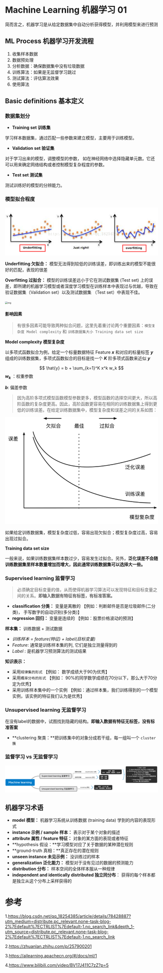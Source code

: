 # Machine Learning 机器学习 01

简而言之，机器学习是从给定数据集中自动分析获得模型，并利用模型来进行预测



## ML Process 机器学习开发流程

1. 收集样本数据
2. 数据预处理
3. 分析数据：确保数据集中没有垃圾数据
4. 训练算法：如果是无监督学习跳过
5. 测试算法：评估算法效果
6. 使用算法



## Basic definitions 基本定义

### 数据集划分

- **Training set 训练集**

学习样本数据集，通过匹配一些参数来建立模型，主要用于训练模型。

- **Validation set 验证集**

对于学习出来的模型，调整模型的参数， 如在神经网络中选择隐藏单元数。它还可以用来确定网络结构或者控制模型复杂程度的参数。

- **Test set 测试集**

测试训练好的模型的分辨能力。





### 模型拟合程度

![img](img/01/overfiiting-and-underfitting.png)

**Underfitting 欠拟合：** 模型无法得到较低的训练误差，即训练出来的模型不能很好的匹配，表现的很差

**Overfitting 过拟合：** 模型的训练误差远小于它在测试数据集 (Test set) 上的误差，即所建的机器学习模型或者深度学习模型在训练样本中表现过与优越，导致在验证数据集（Validation set）以及测试数据集 （Test set）中表现不佳。

<img src="https://datascience.foundation/img/pdf_images/underfitting_and_overfitting_in_machine_learning_test_dataset_then_it_is_a_underfit_model.png" alt="img" style="zoom: 50%;" />

#### 影响因素

> 有很多因素可能导致两种拟合问题，这里先着重讨论两个重要因素：`模型复杂度 Model complexity` 和 `训练数据集大小 Training data set size`

**Model complexity 模型复杂度**

以多项式函数拟合为例，给定一个标量数据特征 Feature ***x*** 和对应的标量标签 ***y*** 组成的训练数据集，多项式函数拟合的目标是找一个  ***K*** 阶多项式函数来近似 ***y*** 

$$
\hat{y} = b + \sum_{k=1}^K x^k w_k
$$
**$w_k$** ：权重参数

**$b$**: 偏差参数

> 因为高阶多项式模型函数模型参数更多，模型函数的选择空间更大，所以高阶函数的复杂度更高。因此，高阶函数更容易在相同的训练数据集上得到更低的训练误差。在给定训练数据集中，模型复杂度和误差之间的关系如图：

![模型复杂度对欠拟合和过拟合的影响](img/01/capacity_vs_error.svg)

如果给定训练数据集，模型复杂度过低，容易出现欠拟合；模型复杂度过高，容易出现过拟合。



**Training data set size**

一般来说，如果训练数据集样本数过少，容易发生过拟合。另外，**泛化误差不会随训练数据集里样本数量增加而增大，因此通常训练数据集可以选择大一些。**





### Supervised learning 监督学习

>  必须确定目标变量的值，从而使得机器学习算法可以发现特征和目标变量之间的关系。**即输入数据有特征有标签，有标准答案。**

- **classification 分类：** 变量是离散的 【例如：判断邮件是否是垃圾邮件(二分类)， 手写数字的自动识别(多分类)】
- **regression 回归：** 变量是连续的 【例如：股票价格波动的预测】



**样本集：** 训练数据 + 测试数据

- *训练样本 = feature(特征) + label(目标变量)*
- *Feature*: 通常是训练样本集的列, 它们是独立测量得到的
- *Label* : 是机器学习预测算法的测试结果

**知识表示：**

- 采用`规律集的形式` 【例如： 数学成绩大于90为优秀】
- 采用`概率分布的形式` 【例如： 90%的同学数学成绩在70分以下，那么大于70分定为优秀】
- 采用训练样本集中的一个实例 【例如：通过样本集，我们训练得到的一个模型实例，该实例的特征我们认为是优秀】





### Unsupervised learning 无监督学习

在没有label的数据中，试图找到隐藏的结构。**即输入数据有特征无标签，没有标准答案**

- **clustering 聚类：**把训练集中的对象分成若干组，每一组叫一个 `cluster簇`







### 监督学习 vs 无监督学习

![image-20211014020505044](img/01/image-20211014020505044.png)





## 机器学习术语

- **model 模型：** 机器学习系统从训练数据 (training data) 学到的内容的表现形式
- **instance 示例 / sample 样本：** 表示对于某个对象的描述
- **attribute 属性 / feature 特征：** 对象的某方面的表现或者特征
- **hypothesis 假设：**学习模型对应了关于数据的某种潜在规则
- **ground-truth 真相：**真正存在的潜在规则
- **unseen instance 未见示例：** 没训练过的样本
- **generalization 泛化能力：** 模型对于没有见过的数据的预测能力
- **distribution 分布：** 样本空间的全体样本服从一种规律
- **independent and identically distributed 独立同分布**： 获得的每个样本都是独立从这个分布上采样获得的





# 参考

1.https://blog.csdn.net/qq_18254385/article/details/78428887?utm_medium=distribute.pc_relevant.none-task-blog-2%7Edefault%7ECTRLIST%7Edefault-1.no_search_link&depth_1-utm_source=distribute.pc_relevant.none-task-blog-2%7Edefault%7ECTRLIST%7Edefault-1.no_search_link

2.https://zhuanlan.zhihu.com/p/257900201

3.https://ailearning.apachecn.org/#/docs/ml/1

4.https://www.bilibili.com/video/BV17J411C7zZ?p=5
